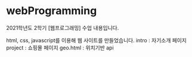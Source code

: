# webProgramming
2021학년도 2학기 [웹프로그래밍] 수업 내용입니다.

html, css, javascript를 이용해 웹 사이트를 만들었습니다.
intro : 자기소개 페이지
project : 쇼핑몰 페이지
geo.html : 위치기반 api
